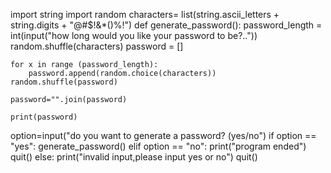 import string
import random
characters= list(string.ascii_letters + string.digits + "@#$!&*()%!")
def generate_password():
    password_length = int(input("how long would you like your password to be?.."))
    random.shuffle(characters)
    password = []

    for x in range (password_length):
        password.append(random.choice(characters))
    random.shuffle(password)

    password="".join(password)

    print(password)

option=input("do you want to generate a password? (yes/no")
if option == "yes":
    generate_password()
elif option == "no":
    print("program ended")
    quit()
else:
    print("invalid input,please input yes or no")
    quit()

